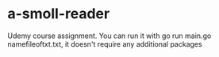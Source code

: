 # a-smoll-reader

Udemy course assignment.
You can run it with go run main.go namefileoftxt.txt, it doesn't require any additional packages
